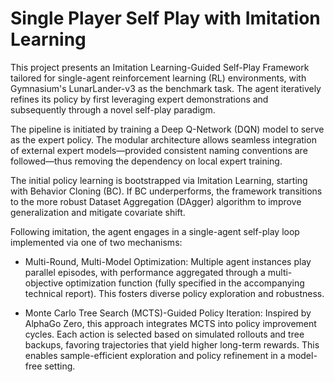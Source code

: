 # Single Player Self Play with Imitation Learning

This project presents an Imitation Learning-Guided Self-Play Framework tailored for single-agent reinforcement learning (RL) environments, with Gymnasium's LunarLander-v3 as the benchmark task. The agent iteratively refines its policy by first leveraging expert demonstrations and subsequently through a novel self-play paradigm.

The pipeline is initiated by training a Deep Q-Network (DQN) model to serve as the expert policy. The modular architecture allows seamless integration of external expert models—provided consistent naming conventions are followed—thus removing the dependency on local expert training.

The initial policy learning is bootstrapped via Imitation Learning, starting with Behavior Cloning (BC). If BC underperforms, the framework transitions to the more robust Dataset Aggregation (DAgger) algorithm to improve generalization and mitigate covariate shift.

Following imitation, the agent engages in a single-agent self-play loop implemented via one of two mechanisms:

- Multi-Round, Multi-Model Optimization: Multiple agent instances play parallel episodes, with performance aggregated through a multi-objective optimization function (fully specified in the accompanying technical report). This fosters diverse policy exploration and robustness.

- Monte Carlo Tree Search (MCTS)-Guided Policy Iteration: Inspired by AlphaGo Zero, this approach integrates MCTS into policy improvement cycles. Each action is selected based on simulated rollouts and tree backups, favoring trajectories that yield higher long-term rewards. This enables sample-efficient exploration and policy refinement in a model-free setting.
